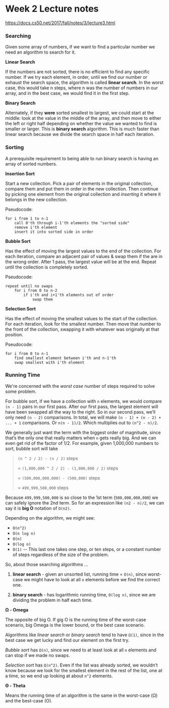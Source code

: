 # Week 2 Lecture notes

https://docs.cs50.net/2017/fall/notes/3/lecture3.html

### Searching

Given some array of numbers, if we want to find a particular number we need an algorithm to search for it.

**Linear Search**

If the numbers are not sorted, there is no efficient to find any specific number. If we try each element, in order, until we find our number or exhaust the search space, the algorithm is called **linear search**. In the worst case, this would take n steps, where n was the number of numbers in our array, and in the best case, we would find it in the first step.

**Binary Search**

Alternately, if they **were** sorted smallest to largest, we could start at the middle: look at the value in the middle of the array, and then move to either the left or right half depending on whether the value we wanted to find is smaller or larger. This is **binary search** algorithm. This is much faster than linear search because we divide the search space in half each iteration.

### Sorting

A prerequisite requirement to being able to run binary search is having an array of sorted numbers.

**Insertion Sort**

Start a new collection.
Pick a pair of elements in the original collection, compare them and put them in order in the new collection.
Then continue by picking one element from the original collection and _inserting_ it where it belongs in the new collection.

Pseudocode:

```
for i from 1 to n-1
    call 0'th through i-1'th elements the "sorted side"
    remove i'th element
    insert it into sorted side in order
```

**Bubble Sort**

Has the effect of moving the largest values to the end of the collection. For each iteration, compare an adjacent pair of values & swap them if the are in the wrong order. After 1 pass, the largest value will be at the end. Repeat until the collection is completely sorted.

Pseudocode:

```
repeat until no swaps
    for i from 0 to n-2
        if i'th and i+1'th elements out of order
            swap them
```

**Selection Sort**

Has the effect of moving the smallest values to the start of the collection. For each iteration, look for the smallest number. Then move that number to the front of the collection, swapping it with whatever was originally at that position.

Pseudocode:

```
for i from 0 to n-1
    find smallest element between i'th and n-1'th
    swap smallest with i'th element
```

### Running Time

We're concerned with the _worst case_ number of steps required to solve some problem.

For bubble sort, if we have a collection with `n` elements, we would compare `(n - 1)` pairs in our first pass. After our first pass, the largest element will have been swapped all the way to the right. So in our second pass, we’ll only need `(n - 2)` comparisons. In total, we will make `(n - 1) + (n - 2) + ... + 1` comparisons. Or `n(n - 1)/2`. Which multiplies out to `(n^2 - n)/2`.

We generally just want the term with the biggest order of magnitude, since that’s the only one that really matters when `n` gets really big. And we can even get rid of the factor of 1/2. For example, given 1,000,000 numbers to sort, bubble sort will take

>`(n ^ 2 / 2) - (n / 2)` steps
>
>= `(1,000,000 ^ 2 / 2) - (1,000,000 / 2)` steps
>
>= `(500,000,000,000) - (500,000)` steps
>
>= `499,999,500,000` steps

Because `499,999,500,000` is so close to the 1st term (`500,000,000,000`) we can safely ignore the 2nd term. So for an expression like `(n2 - n)/2`, we can say it is **big O** notation of `O(n2)`.

Depending on the algorithm, we might see:

* `O(n^2)`
* `O(n log n)`
* `O(n)`
* `O(log n)`
* `O(1)` -- This last one takes one step, or ten steps, or a constant number of steps regardless of the size of the problem.

So, about those searching algorithms ...

1. **linear search** - given an unsorted list, running time = `O(n)`, since worst-case we might have to look at all `n` elements before we find the correct one.

2.  **binary search** - has logarithmic running time, `O(log n)`, since we are dividing the problem in half each time.

**Ω - Omega** 

The opposite of big O. If gig O is the running time of the worst-case scenario, big Omega is the lower bound, or the best case scenario.

Algorithms like _linear search_ or _binary search_ tend to have `Ω(1)`, since in the best case we get lucky and find our element on the first try.

_Bubble sort_ has `Ω(n)`, since we need to at least look at all `n` elements and can stop if we made no swaps.

_Selection sort_ has `Ω(n^2)`. Even if the list was already sorted, we wouldn’t know because we look for the smallest element in the rest of the list, one at a time, so we end up looking at about `n^2` elements.

**Θ - Theta**

Means the running time of an algorithm is the same in the worst-case (Ω) and the best-case (O).
